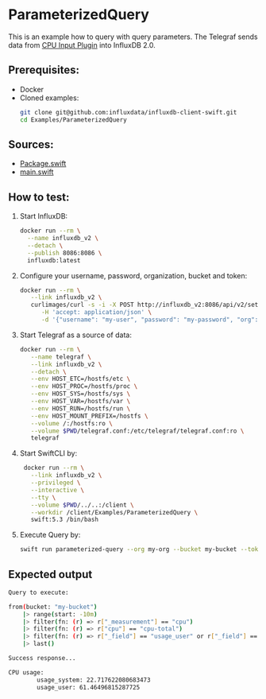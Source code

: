 # ParameterizedQuery

This is an example how to query with query parameters.
The Telegraf sends data from [CPU Input Plugin](https://github.com/influxdata/telegraf/blob/master/plugins/inputs/cpu/README.md) into InfluxDB 2.0.

## Prerequisites:
- Docker
- Cloned examples:
   ```bash
   git clone git@github.com:influxdata/influxdb-client-swift.git
   cd Examples/ParameterizedQuery
   ```

## Sources:
- [Package.swift](/Examples/ParameterizedQuery/Package.swift)
- [main.swift](/Examples/ParameterizedQuery/Sources/ParameterizedQuery/main.swift)

## How to test:
1. Start InfluxDB:
    ```bash
    docker run --rm \
      --name influxdb_v2 \
      --detach \
      --publish 8086:8086 \
      influxdb:latest
    ```
1. Configure your username, password, organization, bucket and token:
   ```bash
   docker run --rm \
      --link influxdb_v2 \
      curlimages/curl -s -i -X POST http://influxdb_v2:8086/api/v2/setup \
         -H 'accept: application/json' \
         -d '{"username": "my-user", "password": "my-password", "org": "my-org", "bucket": "my-bucket", "token": "my-token"}'
   ```
1. Start Telegraf as a source of data:
   ```bash
   docker run --rm \
      --name telegraf \
      --link influxdb_v2 \
      --detach \
      --env HOST_ETC=/hostfs/etc \
      --env HOST_PROC=/hostfs/proc \
      --env HOST_SYS=/hostfs/sys \
      --env HOST_VAR=/hostfs/var \
      --env HOST_RUN=/hostfs/run \
      --env HOST_MOUNT_PREFIX=/hostfs \
      --volume /:/hostfs:ro \
      --volume $PWD/telegraf.conf:/etc/telegraf/telegraf.conf:ro \
      telegraf
   ```
1. Start SwiftCLI by:
   ```bash
    docker run --rm \
      --link influxdb_v2 \
      --privileged \
      --interactive \
      --tty \
      --volume $PWD/../..:/client \
      --workdir /client/Examples/ParameterizedQuery \
      swift:5.3 /bin/bash
   ```
1. Execute Query by:
   ```bash
   swift run parameterized-query --org my-org --bucket my-bucket --token my-token --url http://influxdb_v2:8086
   ```
   
## Expected output

```bash
Query to execute:

from(bucket: "my-bucket")
    |> range(start: -10m)
    |> filter(fn: (r) => r["_measurement"] == "cpu")
    |> filter(fn: (r) => r["cpu"] == "cpu-total")
    |> filter(fn: (r) => r["_field"] == "usage_user" or r["_field"] == "usage_system")
    |> last()

Success response...

CPU usage:
        usage_system: 22.717622080683473
        usage_user: 61.46496815287725
```
